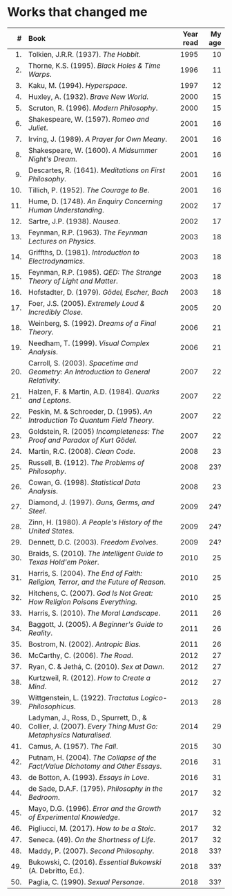 Works that changed me
================================================================================

|   # | Book                                                                                 | Year read | My age |
|----:|:-------------------------------------------------------------------------------------|----------:|-------:|
|  1. | Tolkien, J.R.R. (1937). *The Hobbit*.                                                |      1995 |     10 |
|  2. | Thorne, K.S. (1995). *Black Holes & Time Warps*.                                     |      1996 |     11 |
|  3. | Kaku, M. (1994). *Hyperspace*.                                                       |      1997 |     12 |
|  4. | Huxley, A. (1932). *Brave New World*.                                                |      2000 |     15 |
|  5. | Scruton, R. (1996). *Modern Philosophy*.                                             |      2000 |     15 |
|  6. | Shakespeare, W. (1597). *Romeo and Juliet*.                                          |      2001 |     16 |
|  7. | Irving, J. (1989). *A Prayer for Own Meany*.                                         |      2001 |     16 | 
|  8. | Shakespeare, W. (1600). *A Midsummer Night's Dream*.                                 |      2001 |     16 |
|  9. | Descartes, R. (1641). *Meditations on First Philosophy*.                             |      2001 |     16 |
| 10. | Tillich, P. (1952). *The Courage to Be*.                                             |      2001 |     16 |
| 11. | Hume, D. (1748). *An Enquiry Concerning Human Understanding*.                        |      2002 |     17 |
| 12. | Sartre, J.P. (1938). *Nausea*.                                                       |      2002 |     17 |
| 13. | Feynman, R.P. (1963). *The Feynman Lectures on Physics*.                             |      2003 |     18 |
| 14. | Griffths, D. (1981). *Introduction to Electrodynamics*.                              |      2003 |     18 |
| 15. | Feynman, R.P. (1985). *QED: The Strange Theory of Light and Matter*.                 |      2003 |     18 |
| 16. | Hofstadter, D. (1979). *G&ouml;del, Escher, Bach*                                    |      2003 |     18 |
| 17. | Foer, J.S. (2005). *Extremely Loud & Incredibly Close*.                              |      2005 |     20 |
| 18. | Weinberg, S. (1992). *Dreams of a Final Theory*.                                     |      2006 |     21 |
| 19. | Needham, T. (1999). *Visual Complex Analysis*.                                       |      2006 |     21 |
| 20. | Carroll, S. (2003). *Spacetime and Geometry: An Introduction to General Relativity*. |      2007 |     22 |
| 21. | Halzen, F. & Martin, A.D. (1984). *Quarks and Leptons*.                              |      2007 |     22 |
| 22. | Peskin, M. & Schroeder, D. (1995). *An Introduction To Quantum Field Theory*.        |      2007 |     22 |
| 23. | Goldstein, R. (2005) *Incompleteness: The Proof and Paradox of Kurt G&ouml;del*.     |      2007 |     22 |
| 24. | Martin, R.C. (2008). *Clean Code*.                                                   |      2008 |     23 |
| 25. | Russell, B. (1912). *The Problems of Philosophy*.                                    |      2008 |    23? |
| 26. | Cowan, G. (1998). *Statistical Data Analysis*.                                       |      2008 |     23 |
| 27. | Diamond, J. (1997). *Guns, Germs, and Steel*.                                        |      2009 |    24? |
| 28. | Zinn, H. (1980). *A People's History of the United States*.                          |      2009 |    24? |
| 29. | Dennett, D.C. (2003). *Freedom Evolves*.                                             |      2009 |    24? |
| 30. | Braids, S. (2010). *The Intelligent Guide to Texas Hold'em Poker*.                   |      2010 |     25 |
| 31. | Harris, S. (2004). *The End of Faith: Religion, Terror, and the Future of Reason*.   |      2010 |     25 |
| 32. | Hitchens, C. (2007). *God Is Not Great: How Religion Poisons Everything*.            |      2010 |     25 |
| 33. | Harris, S. (2010). *The Moral Landscape*.                                            |      2011 |     26 |
| 34. | Baggott, J. (2005). *A Beginner's Guide to Reality*.                                 |      2011 |     26 |
| 35. | Bostrom, N. (2002). *Antropic Bias*.                                                 |      2011 |     26 |
| 36. | McCarthy, C. (2006). *The Road*.                                                     |      2012 |     27 |
| 37. | Ryan, C. & Jeth&aacute;, C. (2010). *Sex at Dawn*.                                    |      2012 |     27 |
| 38. | Kurtzweil, R. (2012). *How to Create a Mind*.                                        |      2012 |     27 |
| 39. | Wittgenstein, L. (1922). *Tractatus Logico-Philosophicus*.                           |      2013 |     28 |
| 40. | Ladyman, J., Ross, D., Spurrett, D., & Collier, J. (2007). *Every Thing Must Go: Metaphysics Naturalised*. |      2014 |     29 |
| 41. | Camus, A. (1957). *The Fall*.                                                        |      2015 |     30 |
| 42. | Putnam, H. (2004). *The Collapse of the Fact/Value Dichotomy and Other Essays*.      |      2016 |     31 |
| 43. | de Botton, A. (1993). *Essays in Love*.                                              |      2016 |     31 |
| 44. | de Sade, D.A.F. (1795). *Philosophy in the Bedroom*.                                 |      2017 |     32 |
| 45. | Mayo, D.G. (1996). *Error and the Growth of Experimental Knowledge*.                 |      2017 |     32 |
| 46. | Pigliucci, M. (2017). *How to be a Stoic*.                                           |      2017 |     32 |
| 47. | Seneca. (49). *On the Shortness of Life*.                                            |      2017 |     32 |
| 48. | Maddy, P. (2007). *Second Philosophy*.                                               |      2018 |    33? |
| 49. | Bukowski, C. (2016). *Essential Bukowski* (A. Debritto, Ed.).                        |      2018 |    33? |
| 50. | Paglia, C. (1990). *Sexual Personae*.                                                |      2018 |    33? |



